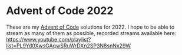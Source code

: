 # Advent of Code 2022
These are my [Advent of Code](https://adventofcode.com) solutions for 2022. I
hope to be able to stream as many of them as possible, recorded streams
available here:
https://www.youtube.com/playlist?list=PL9Yd0XwsGAqwSRuWrDXn2SP3N8snNx29W

